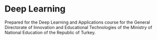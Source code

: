 # Deep Learning
Prepared for the Deep Learning and Applications course for the General Directorate of Innovation and Educational Technologies of the Ministry of National Education of the Republic of Turkey.
